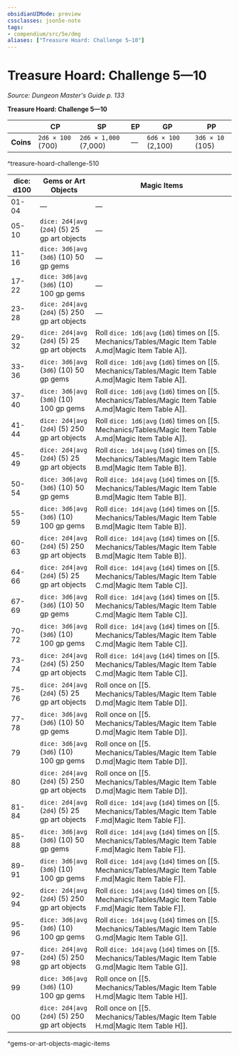 ```yaml
---
obsidianUIMode: preview
cssclasses: json5e-note
tags:
- compendium/src/5e/dmg
aliases: ["Treasure Hoard: Challenge 5—10"]
---
```

# Treasure Hoard: Challenge 5—10
*Source: Dungeon Master's Guide p. 133* 

**Treasure Hoard: Challenge 5—10**

|  | CP | SP | EP | GP | PP |
|--|----|----|----|----|----|
| **Coins** | `2d6 × 100` (700) | `2d6 × 1,000` (7,000) | — | `6d6 × 100` (2,100) | `3d6 × 10` (105) |
^treasure-hoard-challenge-510

| dice: d100 | Gems or Art Objects | Magic Items |
|------------|---------------------|-------------|
| 01-04 | — | — |
| 05-10 | `dice: 2d4\|avg` (`2d4`) (5) 25 gp art objects | — |
| 11-16 | `dice: 3d6\|avg` (`3d6`) (10) 50 gp gems | — |
| 17-22 | `dice: 3d6\|avg` (`3d6`) (10) 100 gp gems | — |
| 23-28 | `dice: 2d4\|avg` (`2d4`) (5) 250 gp art objects | — |
| 29-32 | `dice: 2d4\|avg` (`2d4`) (5) 25 gp art objects | Roll `dice: 1d6\|avg` (`1d6`) times on [[5. Mechanics/Tables/Magic Item Table A.md\|Magic Item Table A]]. |
| 33-36 | `dice: 3d6\|avg` (`3d6`) (10) 50 gp gems | Roll `dice: 1d6\|avg` (`1d6`) times on [[5. Mechanics/Tables/Magic Item Table A.md\|Magic Item Table A]]. |
| 37-40 | `dice: 3d6\|avg` (`3d6`) (10) 100 gp gems | Roll `dice: 1d6\|avg` (`1d6`) times on [[5. Mechanics/Tables/Magic Item Table A.md\|Magic Item Table A]]. |
| 41-44 | `dice: 2d4\|avg` (`2d4`) (5) 250 gp art objects | Roll `dice: 1d6\|avg` (`1d6`) times on [[5. Mechanics/Tables/Magic Item Table A.md\|Magic Item Table A]]. |
| 45-49 | `dice: 2d4\|avg` (`2d4`) (5) 25 gp art objects | Roll `dice: 1d4\|avg` (`1d4`) times on [[5. Mechanics/Tables/Magic Item Table B.md\|Magic Item Table B]]. |
| 50-54 | `dice: 3d6\|avg` (`3d6`) (10) 50 gp gems | Roll `dice: 1d4\|avg` (`1d4`) times on [[5. Mechanics/Tables/Magic Item Table B.md\|Magic Item Table B]]. |
| 55-59 | `dice: 3d6\|avg` (`3d6`) (10) 100 gp gems | Roll `dice: 1d4\|avg` (`1d4`) times on [[5. Mechanics/Tables/Magic Item Table B.md\|Magic Item Table B]]. |
| 60-63 | `dice: 2d4\|avg` (`2d4`) (5) 250 gp art objects | Roll `dice: 1d4\|avg` (`1d4`) times on [[5. Mechanics/Tables/Magic Item Table B.md\|Magic Item Table B]]. |
| 64-66 | `dice: 2d4\|avg` (`2d4`) (5) 25 gp art objects | Roll `dice: 1d4\|avg` (`1d4`) times on [[5. Mechanics/Tables/Magic Item Table C.md\|Magic Item Table C]]. |
| 67-69 | `dice: 3d6\|avg` (`3d6`) (10) 50 gp gems | Roll `dice: 1d4\|avg` (`1d4`) times on [[5. Mechanics/Tables/Magic Item Table C.md\|Magic Item Table C]]. |
| 70-72 | `dice: 3d6\|avg` (`3d6`) (10) 100 gp gems | Roll `dice: 1d4\|avg` (`1d4`) times on [[5. Mechanics/Tables/Magic Item Table C.md\|Magic Item Table C]]. |
| 73-74 | `dice: 2d4\|avg` (`2d4`) (5) 250 gp art objects | Roll `dice: 1d4\|avg` (`1d4`) times on [[5. Mechanics/Tables/Magic Item Table C.md\|Magic Item Table C]]. |
| 75-76 | `dice: 2d4\|avg` (`2d4`) (5) 25 gp art objects | Roll once on [[5. Mechanics/Tables/Magic Item Table D.md\|Magic Item Table D]]. |
| 77-78 | `dice: 3d6\|avg` (`3d6`) (10) 50 gp gems | Roll once on [[5. Mechanics/Tables/Magic Item Table D.md\|Magic Item Table D]]. |
| 79 | `dice: 3d6\|avg` (`3d6`) (10) 100 gp gems | Roll once on [[5. Mechanics/Tables/Magic Item Table D.md\|Magic Item Table D]]. |
| 80 | `dice: 2d4\|avg` (`2d4`) (5) 250 gp art objects | Roll once on [[5. Mechanics/Tables/Magic Item Table D.md\|Magic Item Table D]]. |
| 81-84 | `dice: 2d4\|avg` (`2d4`) (5) 25 gp art objects | Roll `dice: 1d4\|avg` (`1d4`) times on [[5. Mechanics/Tables/Magic Item Table F.md\|Magic Item Table F]]. |
| 85-88 | `dice: 3d6\|avg` (`3d6`) (10) 50 gp gems | Roll `dice: 1d4\|avg` (`1d4`) times on [[5. Mechanics/Tables/Magic Item Table F.md\|Magic Item Table F]]. |
| 89-91 | `dice: 3d6\|avg` (`3d6`) (10) 100 gp gems | Roll `dice: 1d4\|avg` (`1d4`) times on [[5. Mechanics/Tables/Magic Item Table F.md\|Magic Item Table F]]. |
| 92-94 | `dice: 2d4\|avg` (`2d4`) (5) 250 gp art objects | Roll `dice: 1d4\|avg` (`1d4`) times on [[5. Mechanics/Tables/Magic Item Table F.md\|Magic Item Table F]]. |
| 95-96 | `dice: 3d6\|avg` (`3d6`) (10) 100 gp gems | Roll `dice: 1d4\|avg` (`1d4`) times on [[5. Mechanics/Tables/Magic Item Table G.md\|Magic Item Table G]]. |
| 97-98 | `dice: 2d4\|avg` (`2d4`) (5) 250 gp art objects | Roll `dice: 1d4\|avg` (`1d4`) times on [[5. Mechanics/Tables/Magic Item Table G.md\|Magic Item Table G]]. |
| 99 | `dice: 3d6\|avg` (`3d6`) (10) 100 gp gems | Roll once on [[5. Mechanics/Tables/Magic Item Table H.md\|Magic Item Table H]]. |
| 00 | `dice: 2d4\|avg` (`2d4`) (5) 250 gp art objects | Roll once on [[5. Mechanics/Tables/Magic Item Table H.md\|Magic Item Table H]]. |
^gems-or-art-objects-magic-items